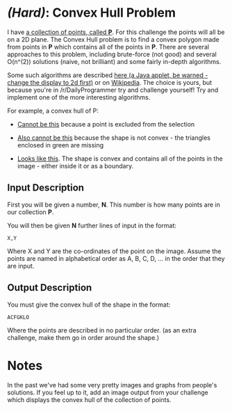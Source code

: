 # [](#HardIcon) _(Hard)_: Convex Hull Problem

I have [a collection of points, called **P**](http://i.imgur.com/yDhKB22.png). For this challenge the points will all be on a 2D plane. The Convex Hull problem is to find a convex polygon made from points in **P** which contains all of the points in **P**. There are several approaches to this problem, including brute-force (not good) and several O(n^(2)) solutions (naive, not brilliant) and some fairly in-depth algorithms. 
    
Some such algorithms are described [here (a Java applet, be warned - change the display to 2d first)](http://www.cse.unsw.edu.au/~lambert/java/3d/hull.html) or on [Wikipedia](http://en.wikipedia.org/wiki/Convex_hull_algorithms#Algorithms). The choice is yours, but because you're in /r/DailyProgrammer try and challenge yourself! Try and implement one of the more interesting algorithms.

For example, a convex hull of P:

* [Cannot be this](http://i.imgur.com/VCmqplP.png) because a point is excluded from the selection

* [Also cannot be this](http://i.imgur.com/C4IhIxa.png) because the shape is not convex - the triangles enclosed in green are missing

* [Looks like this](http://i.imgur.com/rbvhJZa.png). The shape is convex and contains all of the points in the image - either inside it or as a boundary.

## Input Description

First you will be given a number, **N**. This number is how many points are in our collection **P**.

You will then be given **N** further lines of input in the format:

    X,Y

Where X and Y are the co-ordinates of the point on the image. Assume the points are named in alphabetical order as A, B, C, D, ... in the order that they are input.
    
## Output Description

You must give the convex hull of the shape in the format:

    ACFGKLO

Where the points are described in no particular order. (as an extra challenge, make them go in order around the shape.)

# Notes

In the past we've had some very pretty images and graphs from people's solutions. If you feel up to it, add an image output from your challenge which displays the convex hull of the collection of points.